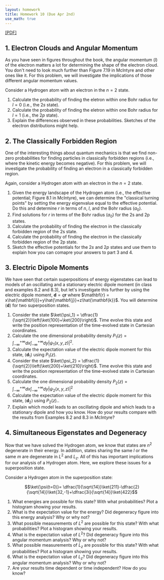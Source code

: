 ```yaml
---
layout: homework
title: Homework 10 (Due Apr 2nd)
use_math: true
---
```


[[PDF]](./homework10.pdf)

## 1. Electron Clouds and Angular Momentum

As you have seen in figures throughout the book, the angular momentum ($l$) of the electron matters a lot for determining the shape of the electron cloud. You don't need to look much further than Figure 7.19 in McIntyre and other ones like it. For this problem, we will investigate the implications of those different angular momentum values.

Consider a Hydrogen atom with an electron in the $n=2$ state.

1. Calculate the probability of finding the eletron within one Bohr radius for $l=0$ (i.e., the 2$s$ state).
2. Calculate the probability of finding the eletron within one Bohr radius for $l=1$ (i.e., the 2$p$ state).
3. Explain the differences observed in these probabilities. Sketches of the electron distributions might help.

## 2. The Classically Forbidden Region

One of the interesting things about quantum mechanics is that we find non-zero probabilities for finding particles in classically forbidden regions (i.e., where the kinetic energy becomes negative). For this problem, we will investigate the probability of finding an electron in a classically forbidden region.

Again, consider a Hydrogen atom with an electron in the $n=2$ state.

1. Given the energy landscape of the Hydrogen atom (i.e., the effective potential; Figure 8.1 in McIntyre), we can determine the "classical turning points" by setting the energy eigenvalue equal to the effective potential. Do this and determine $r$ in terms of $n$, $l$, and the Bohr radius ($a_0$).
2. Find solutions for $r$ in terms of the Bohr radius ($a_0$) for the 2s and 2p states.
3. Calculate the probability of finding the electron in the classically forbidden region of the 2s state.
4. Calculate the probability of finding the electron in the classically forbidden region of the 2p state.
5. Sketch the effective potentials for the $2s$ and $2p$ states and use them to explain how you can comapre your answers to part 3 and 4.

## 3. Electric Dipole Moments

We have seen that certain superpositions of energy eigenstates can lead to models of an oscillating and a stationary electric dipole moment (in class and examples 8.2 and 8.3), but let's investigate this further by using the electric dipole moment, $\mathbf{d} = q\mathbf{r}$ where $\mathbf{r} = x\hat{\mathbf{i}}+y\hat{\mathbf{j}}+z\hat{\mathbf{k}}$. You will determine $\langle \mathbf{d} \rangle$ for two superposition states.

1. Consider the state $\ket{\psi_1} = \dfrac{1}{\sqrt{2}}\left(\ket{100}+\ket{200}\right)$. Time evolve this state and write the position representation of the time-evolved state in Cartesian coordinates.
2. Calculate the one dimensional probability density $P_1(z) = \int_{-\infty}^{+\infty} dx \int_{-\infty}^{+\infty} dy \vert \psi_1(x,y,z) \vert^2$.
3. Calculate the expectation value of the electric dipole moment for this state, $\langle \mathbf{d}_1 \rangle$ using $P_1(z)$.
3. Consider the state $\ket{\psi_2} = \dfrac{1}{\sqrt{2}}\left(\ket{200}+\ket{210}\right)$. Time evolve this state and write the position representation of the time-evolved state in Cartesian coordinates.
4. Calculate the one dimensional probability density $P_2(z) = \int_{-\infty}^{+\infty} dx \int_{-\infty}^{+\infty} dy \vert \psi_2(x,y,z) \vert^2$
4. Calculate the expectation value of the electric dipole moment for this state, $\langle \mathbf{d}_2 \rangle$ using $P_2(z)$..
5. Explain which model leads to an oscillating dipole and which leads to a stationary dipole and how you know. How do your results compare with the results from Examples 8.2 and 8.3 in McIntyre?

## 4. Simultaneous Eigenstates and Degeneracy

Now that we have solved the Hydrogen atom, we know that states are $n^2$ degenerate in their energy. In addition, states sharing the same $l$ or the same $m$ are degenerate in $L^2$ and $L_z$. All of this has important implications for our analysis of a Hydrogen atom. Here, we explore these issues for a superposition state.

Consider a Hydrogen atom in the superposition state:

$$\ket{\psi(t=0)}= \dfrac{1}{\sqrt{14}}\ket{211}-\dfrac{2}{\sqrt{14}}\ket{32,-1}+\dfrac{3i}{\sqrt{14}}\ket{422}$$

1. What energies are possible for this state? With what probabilities? Plot a histogram showing your results.
2. What is the expectation value for the energy? Did degeneracy figure into this energy analysis? Why or why not?
3. What possible measurements of $L^2$ are possible for this state? With what probabilities? Plot a histogram showing your results.
4. What is the expectation value of $L^2$? Did degeneracy figure into this angular momentum analysis? Why or why not?
5. What possible measurements of $L_z$ are possible for this state? With what probabilities? Plot a histogram showing your results.
6. What is the expectation value of $L_z$? Did degeneracy figure into this angular momentum analysis? Why or why not?
7. Are your results time dependent or time independent? How do you know?
